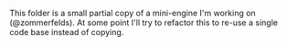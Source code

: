 This folder is a small partial copy of a mini-engine I'm working on (@zommerfelds).
At some point I'll try to refactor this to re-use a single code base instead of copying.